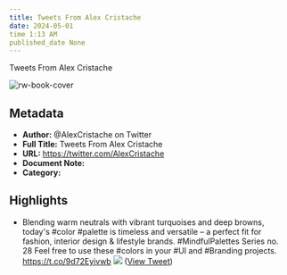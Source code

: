 ```yaml
---
title: Tweets From Alex Cristache
date: 2024-05-01
time 1:13 AM
published_date None
---
```

Tweets From Alex Cristache

![rw-book-cover](https://pbs.twimg.com/profile_images/1413516271124160520/6jnaif7X.jpg)

## Metadata
- **Author:** @AlexCristache on Twitter
- **Full Title:** Tweets From Alex Cristache
- **URL:** https://twitter.com/AlexCristache
- **Document Note:** 
- **Category:**

## Highlights
- Blending warm neutrals with vibrant turquoises and deep browns, today's #color #palette is timeless and versatile – a perfect fit for fashion, interior design & lifestyle brands.
  #MindfulPalettes Series no. 28
  Feel free to use these #colors in your #UI and #Branding projects. https://t.co/9d72Eyivwb
  ![](https://pbs.twimg.com/media/GCiuQgKXUAArP-d.jpg) ([View Tweet](https://twitter.com/AlexCristache/status/1741006206859452468))
